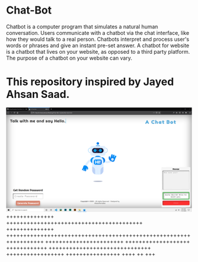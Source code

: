 # Chat-Bot
Chatbot is a computer program that simulates a natural human conversation. Users communicate with a chatbot via the chat interface, like how they would talk to a real person. Chatbots interpret and process user's words or phrases and give an instant pre-set answer. A chatbot for website is a chatbot that lives on your website, as opposed to a third party platform. The purpose of a chatbot on your website can vary. 
# This repository inspired by Jayed Ahsan Saad.


![alt text](https://github.com/AhsanParadise/Chat-Bot/blob/master/ScreenShot.png?raw=true)
++++++++++++++ ++++++++++++++++++++++++++++++++++++++++
++++++++++++++ +++++++++++++++++++++++++++++++++++++++++++++++++++++++++++++++++
+++++++++++++++++++++++ +++++++++++++++++++ ++++++++++++
 ++++++++++++++++++++++++++++++ +++++++++++++++++
++++++++++++++++
++++ ++ +++
